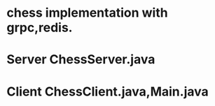 # chess implementation with grpc,redis.
# Server  ChessServer.java
# Client  ChessClient.java,Main.java
